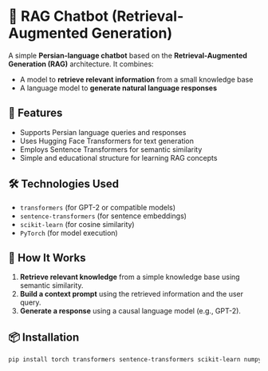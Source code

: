 # 🧠 RAG Chatbot (Retrieval-Augmented Generation)

A simple **Persian-language chatbot** based on the **Retrieval-Augmented Generation (RAG)** architecture. It combines:
- A model to **retrieve relevant information** from a small knowledge base
- A language model to **generate natural language responses**

## 🚀 Features
- Supports Persian language queries and responses
- Uses Hugging Face Transformers for text generation
- Employs Sentence Transformers for semantic similarity
- Simple and educational structure for learning RAG concepts

## 🛠 Technologies Used
- `transformers` (for GPT-2 or compatible models)
- `sentence-transformers` (for sentence embeddings)
- `scikit-learn` (for cosine similarity)
- `PyTorch` (for model execution)

## 🧩 How It Works
1. **Retrieve relevant knowledge** from a simple knowledge base using semantic similarity.
2. **Build a context prompt** using the retrieved information and the user query.
3. **Generate a response** using a causal language model (e.g., GPT-2).

## 📦 Installation

```bash
pip install torch transformers sentence-transformers scikit-learn numpy







